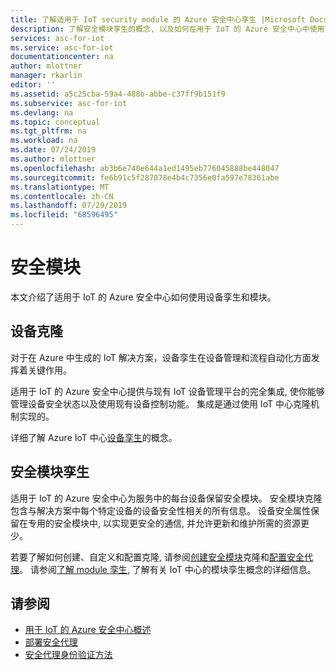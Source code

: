 ```yaml
---
title: 了解适用于 IoT security module 的 Azure 安全中心孪生 |Microsoft Docs
description: 了解安全模块孪生的概念, 以及如何在用于 IoT 的 Azure 安全中心中使用它们。
services: asc-for-iot
ms.service: asc-for-iot
documentationcenter: na
author: mlottner
manager: rkarlin
editor: ''
ms.assetid: a5c25cba-59a4-488b-abbe-c37ff9b151f9
ms.subservice: asc-for-iot
ms.devlang: na
ms.topic: conceptual
ms.tgt_pltfrm: na
ms.workload: na
ms.date: 07/24/2019
ms.author: mlottner
ms.openlocfilehash: ab3b6e740e644a1ed1495eb776045888be448047
ms.sourcegitcommit: fe6b91c5f287078e4b4c7356e0fa597e78361abe
ms.translationtype: MT
ms.contentlocale: zh-CN
ms.lasthandoff: 07/29/2019
ms.locfileid: "68596495"
---
```

# <a name="security-module"></a>安全模块


本文介绍了适用于 IoT 的 Azure 安全中心如何使用设备孪生和模块。 

## <a name="device-twins"></a>设备克隆

对于在 Azure 中生成的 IoT 解决方案，设备孪生在设备管理和流程自动化方面发挥着关键作用。  

适用于 IoT 的 Azure 安全中心提供与现有 IoT 设备管理平台的完全集成, 使你能够管理设备安全状态以及使用现有设备控制功能。 集成是通过使用 IoT 中心克隆机制实现的。  

详细了解 Azure IoT 中心[设备孪生](https://docs.microsoft.com/azure/iot-hub/iot-hub-devguide-device-twins)的概念。 

## <a name="security-module-twins"></a>安全模块孪生

适用于 IoT 的 Azure 安全中心为服务中的每台设备保留安全模块。
安全模块克隆包含与解决方案中每个特定设备的设备安全性相关的所有信息。
设备安全属性保留在专用的安全模块中, 以实现更安全的通信, 并允许更新和维护所需的资源更少。  

若要了解如何创建、自定义和配置克隆, 请参阅[创建安全模块](quickstart-create-security-twin.md)克隆和[配置安全代理](how-to-agent-configuration.md)。 请参阅[了解 module 孪生](https://docs.microsoft.com/azure/iot-hub/iot-hub-devguide-module-twins), 了解有关 IoT 中心的模块孪生概念的详细信息。 
 

## <a name="see-also"></a>请参阅
- [用于 IoT 的 Azure 安全中心概述](overview.md)
- [部署安全代理](how-to-deploy-agent.md)
- [安全代理身份验证方法](concept-security-agent-authentication-methods.md)
